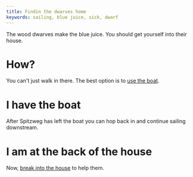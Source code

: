 ```yaml
---
title: Findin the dwarves home
keywords: sailing, blue juice, sick, dwarf
---
```


The wood dwarves make the blue juice. You should get yourself into their house.

# How?
You can't just walk in there. The best option is to [use the boat](120-sail.md).

# I have the boat
After Spitzweg has left the boat you can hop back in and continue sailing downstream.

# I am at the back of the house
Now, [break into the house](150-dwarves-house.md) to help them.
